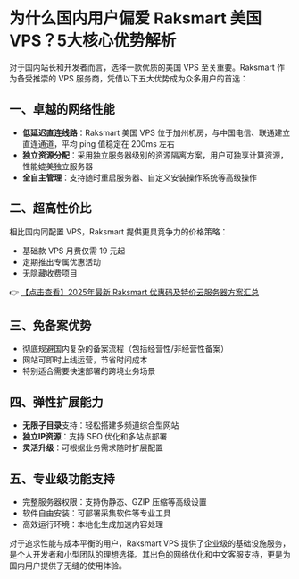 # 为什么国内用户偏爱 Raksmart 美国 VPS？5大核心优势解析

对于国内站长和开发者而言，选择一款优质的美国 VPS 至关重要。Raksmart 作为备受推崇的 VPS 服务商，凭借以下五大优势成为众多用户的首选：

## 一、卓越的网络性能
- **低延迟直连线路**：Raksmart 美国 VPS 位于加州机房，与中国电信、联通建立直连通道，平均 ping 值稳定在 200ms 左右
- **独立资源分配**：采用独立服务器级别的资源隔离方案，用户可独享计算资源，性能媲美独立服务器
- **全自主管理**：支持随时重启服务器、自定义安装操作系统等高级操作

## 二、超高性价比
相比国内同配置 VPS，Raksmart 提供更具竞争力的价格策略：
- 基础款 VPS 月费仅需 19 元起
- 定期推出专属优惠活动
- 无隐藏收费项目

👉 [【点击查看】2025年最新 Raksmart 优惠码及特价云服务器方案汇总](https://bit.ly/raksmart)

## 三、免备案优势
- 彻底规避国内复杂的备案流程（包括经营性/非经营性备案）
- 网站可即时上线运营，节省时间成本
- 特别适合需要快速部署的跨境业务场景

## 四、弹性扩展能力
- **无限子目录**支持：轻松搭建多频道综合型网站
- **独立IP资源**：支持 SEO 优化和多站点部署
- **灵活升级**：可根据业务需求随时扩展配置

## 五、专业级功能支持
- 完整服务器权限：支持伪静态、GZIP 压缩等高级设置
- 软件自由安装：可部署采集软件等专业工具
- 高效运行环境：本地化生成加速内容处理

对于追求性能与成本平衡的用户，Raksmart VPS 提供了企业级的基础设施服务，是个人开发者和小型团队的理想选择。其出色的网络优化和中文客服支持，更是为国内用户提供了无缝的使用体验。